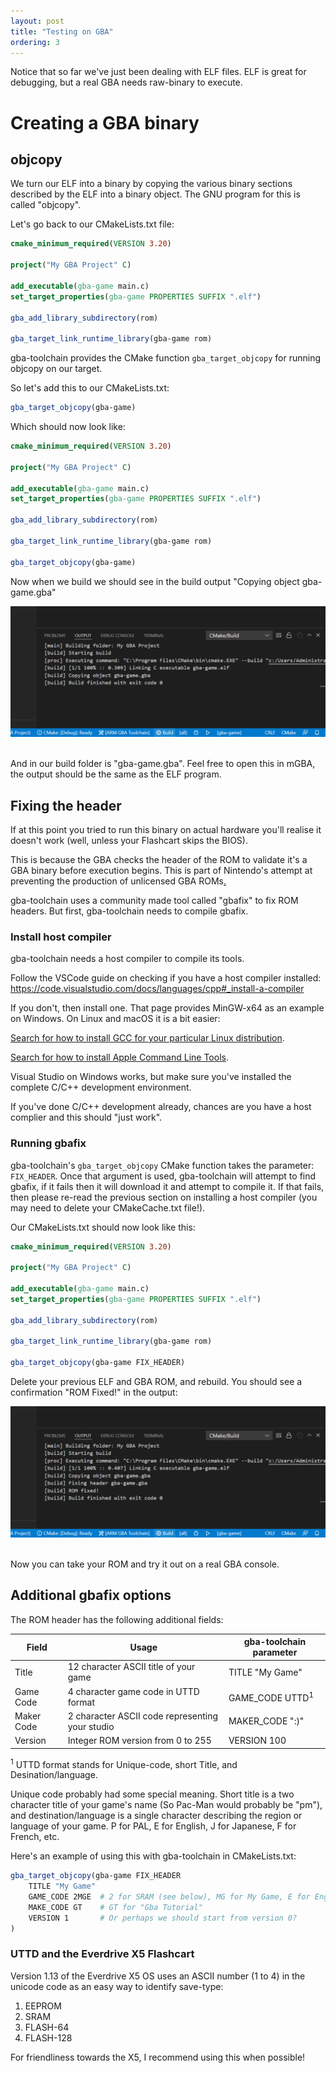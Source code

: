 ```yaml
---
layout: post
title: "Testing on GBA"
ordering: 3
---
```


Notice that so far we've just been dealing with ELF files. ELF is great for debugging, but a real GBA needs raw-binary to execute.

# Creating a GBA binary

## objcopy

We turn our ELF into a binary by copying the various binary sections described by the ELF into a binary object. The GNU program for this is called "objcopy".

Let's go back to our CMakeLists.txt file:

```cmake
cmake_minimum_required(VERSION 3.20)

project("My GBA Project" C)

add_executable(gba-game main.c)
set_target_properties(gba-game PROPERTIES SUFFIX ".elf")

gba_add_library_subdirectory(rom)

gba_target_link_runtime_library(gba-game rom)
```

gba-toolchain provides the CMake function `gba_target_objcopy` for running objcopy on our target.

So let's add this to our CMakeLists.txt:
```cmake
gba_target_objcopy(gba-game)
```

Which should now look like:

```cmake
cmake_minimum_required(VERSION 3.20)

project("My GBA Project" C)

add_executable(gba-game main.c)
set_target_properties(gba-game PROPERTIES SUFFIX ".elf")

gba_add_library_subdirectory(rom)

gba_target_link_runtime_library(gba-game rom)

gba_target_objcopy(gba-game)
```

Now when we build we should see in the build output "Copying object gba-game.gba"

<img src="assets/vscode-21.png" alt="VSCode showing the build output"/>
&nbsp;

And in our build folder is "gba-game.gba". Feel free to open this in mGBA, the output should be the same as the ELF program.

## Fixing the header

If at this point you tried to run this binary on actual hardware you'll realise it doesn't work (well, unless your Flashcart skips the BIOS).

This is because the GBA checks the header of the ROM to validate it's a GBA binary before execution begins. This is part of Nintendo's attempt at preventing the production of unlicensed GBA ROMs[.](https://en.wikipedia.org/wiki/Sega_v._Accolade)

gba-toolchain uses a community made tool called "gbafix" to fix ROM headers. But first, gba-toolchain needs to compile gbafix.

### Install host compiler

gba-toolchain needs a host compiler to compile its tools.

Follow the VSCode guide on checking if you have a host compiler installed: https://code.visualstudio.com/docs/languages/cpp#_install-a-compiler

If you don't, then install one. That page provides MinGW-x64 as an example on Windows. On Linux and macOS it is a bit easier:

[Search for how to install GCC for your particular Linux distribution](https://www.google.com/search?q=how+to+install+GCC+on+Linux).

[Search for how to install Apple Command Line Tools](https://www.google.com/search?q=how+to+install+Apple+Command+Line+Tools).

Visual Studio on Windows works, but make sure you've installed the complete C/C++ development environment.

If you've done C/C++ development already, chances are you have a host complier and this should "just work".

### Running gbafix

gba-toolchain's `gba_target_objcopy` CMake function takes the parameter: `FIX_HEADER`. Once that argument is used, gba-toolchain will attempt to find gbafix, if it fails then it will download it and attempt to compile it. If that fails, then please re-read the previous section on installing a host compiler (you may need to delete your CMakeCache.txt file!).

Our CMakeLists.txt should now look like this:

```cmake
cmake_minimum_required(VERSION 3.20)

project("My GBA Project" C)

add_executable(gba-game main.c)
set_target_properties(gba-game PROPERTIES SUFFIX ".elf")

gba_add_library_subdirectory(rom)

gba_target_link_runtime_library(gba-game rom)

gba_target_objcopy(gba-game FIX_HEADER)
```

Delete your previous ELF and GBA ROM, and rebuild. You should see a confirmation "ROM Fixed!" in the output:

<img src="assets/vscode-22.png" alt="VSCode showing the build output with ROM Fixed! printed"/>
&nbsp;

Now you can take your ROM and try it out on a real GBA console.

## Additional gbafix options

The ROM header has the following additional fields:

|Field|Usage|gba-toolchain parameter|
|-|-|-|
|Title|12 character ASCII title of your game|TITLE "My Game"|
|Game Code|4 character game code in UTTD format|GAME_CODE UTTD<sup>1</sup>|
|Maker Code|2 character ASCII code representing your studio|MAKER_CODE ":)"|
|Version|Integer ROM version from 0 to 255|VERSION 100|

<sup>1</sup> UTTD format stands for Unique-code, short Title, and Desination/language.

Unique code probably had some special meaning. Short title is a two character title of your game's name (So Pac-Man would probably be "pm"), and destination/language is a single character describing the region or language of your game. P for PAL, E for English, J for Japanese, F for French, etc.

Here's an example of using this with gba-toolchain in CMakeLists.txt:

```cmake
gba_target_objcopy(gba-game FIX_HEADER
    TITLE "My Game"
    GAME_CODE 2MGE  # 2 for SRAM (see below), MG for My Game, E for English
    MAKE_CODE GT    # GT for "Gba Tutorial"
    VERSION 1       # Or perhaps we should start from version 0?
)
```

### UTTD and the Everdrive X5 Flashcart

Version 1.13 of the Everdrive X5 OS uses an ASCII number (1 to 4) in the unicode code as an easy way to identify save-type:

1. EEPROM
2. SRAM
3. FLASH-64
4. FLASH-128

For friendliness towards the X5, I recommend using this when possible!
